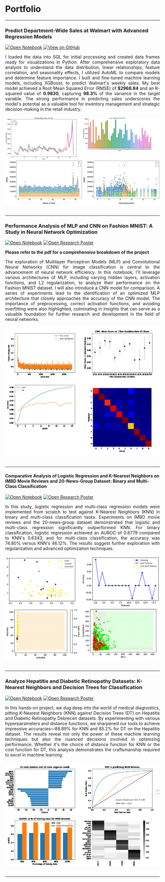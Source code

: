 # Portfolio

---



### Predict Department-Wide Sales at Walmart with Advanced Regression Models

[![Open Notebook](https://img.shields.io/badge/Jupyter-Open_Notebook-blue?logo=Jupyter)](https://github.com/dgebenicolas/Walmart-Stores-Sales-Predictions/blob/main/Walmart_Sales_Forecasting.ipynb)
[![View on GitHub](https://img.shields.io/badge/GitHub-View_on_GitHub-blue?logo=GitHub)](https://github.com/dgebenicolas/Walmart-Stores-Sales-Predictions)

<div style="text-align: justify">I loaded the data into SQL for initial processing and created data frames ready for visualizations in Python. After comprehensive exploratory data analysis to understand the data distribution, linear relationships, feature correlation, and seasonality effects, I utilized AutoML to compare models and determine feature importance. I built and fine-tuned machine learning models, including XGBoost, to predict Walmart's weekly sales. My best model achieved a Root Mean Squared Error (RMSE) of  <b>$2968.84</b>  and an R-squared value of  <b>0.9830</b>, capturing <b>98.3% </b> of the variance in the target variable. The strong performance in predicting sales underscores the model's potential as a valuable tool for inventory management and strategic decision-making in the retail industry.</div>
<br>
<center><img src="images/combined_plots6.png"/></center>
<br>

---

### Performance Analysis of MLP and CNN on Fashion MNIST: A Study in Neural Network Optimization
[![Open Notebook](https://img.shields.io/badge/Jupyter-Open_Notebook-blue?logo=Jupyter)](projects/COMP551_A3.html)
[![Open Research Poster](https://img.shields.io/badge/PDF-Open_Research_Poster-blue?logo=adobe-acrobat-reader&logoColor=white)](pdf/551reportA3.pdf)

<b>Please refer to the pdf for a comprehensive breakdown of the project</b>

<div style="text-align: justify">The exploration of Multilayer Perceptron Models (MLP) and Convolutional Neural Networks (CNN) for image classification is central to the advancement of neural network efficiency. In this notebook, I'll leverage various architectures of MLP, including varying hidden layers, activation functions, and L2 regularization, to analyze their performance on the Fashion MNIST dataset. I will also introduce a CNN model for comparison. A series of experiments lead to the identification of an optimized MLP architecture that closely approaches the accuracy of the CNN model. The importance of preprocessing, correct activation functions, and avoiding overfitting were also highlighted, culminating in insights that can serve as a valuable foundation for further research and development in the field of neural networks.</div>
<br>
<center><img src="images/combined_plotsNN.png"/></center>
<br>

---

#### Comparative Analysis of Logistic Regression and K-Nearest Neighbors on IMBD Movie Reviews and 20-News-Group Dataset: Binary and Multi-Class Classification
[![Open Notebook](https://img.shields.io/badge/Jupyter-Open_Notebook-blue?logo=Jupyter)](projects/COMP551_A2-4.html)
[![Open Research Poster](https://img.shields.io/badge/PDF-Open_Research_Poster-blue?logo=adobe-acrobat-reader&logoColor=white)](pdf/551reportA2.pdf)

<div style="text-align: justify">In this study, logistic regression and multi-class regression models were implemented from scratch to test against K-Nearest Neighbors (KNN) in binary and multi-class classification tasks. Experiments on IMBD movie reviews and the 20-news-group dataset demonstrated that logistic and multi-class regression significantly outperformed KNN. For binary classification, logistic regression achieved an AUROC of 0.8779 compared to KNN's 0.6343, and for multi-class classification, the accuracy was 74.80% versus KNN's 46.12%. The results suggest further exploration with regularization and advanced optimization techniques.</div>

<br>
<center><img src="images/combined_plots3.png"/></center>
<br>

---

### Analyze Hepatitis and Diabetic Retinopathy Datasets: K-Nearest Neighbors and Decision Trees for Classification
[![Open Notebook](https://img.shields.io/badge/Jupyter-Open_Notebook-blue?logo=Jupyter)](projects/COMP551_A1.html)
[![Open Research Poster](https://img.shields.io/badge/PDF-Open_Research_Poster-blue?logo=adobe-acrobat-reader&logoColor=white)](pdf/551reportA1.pdf)

<div style="text-align: justify">In this hands-on project, we dug deep into the world of medical diagnostics, pitting K-Nearest Neighbors (KNN) against Decision Trees (DT) on Hepatitis and Diabetic Retinopathy Debrecen datasets. By experimenting with various hyperparameters and distance functions, we sharpened our tools to achieve impressive accuracies—88.89% for KNN and 85.2% for DT on the Hepatitis dataset. The results reveal not only the power of these machine learning techniques but also the nuanced decisions involved in optimizing performance. Whether it's the choice of distance function for KNN or the cost function for DT, this analysis demonstrates the craftsmanship required to excel in machine learning.</div>

<br>
<center><img src="images/combined_plots2.png"/></center>
<br>

---




